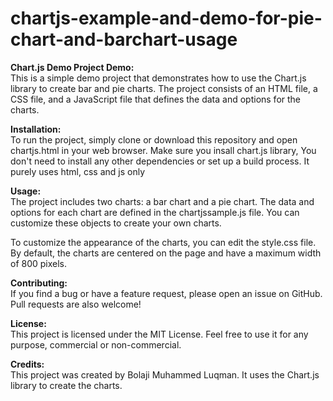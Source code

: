 # chartjs-example-and-demo-for-pie-chart-and-barchart-usage
**Chart.js Demo Project Demo:** <br>
This is a simple demo project that demonstrates how to use the Chart.js library to create bar and pie charts. The project consists of an HTML file, a CSS file, and a JavaScript file that defines the data and options for the charts.

**Installation:** <br>
To run the project, simply clone or download this repository and open chartjs.html in your web browser. Make sure you insall chart.js library, You don't need to install any other dependencies or set up a build process. It purely uses html, css and js only

**Usage:**<br>
The project includes two charts: a bar chart and a pie chart. The data and options for each chart are defined in the chartjssample.js file. You can customize these objects to create your own charts.

To customize the appearance of the charts, you can edit the style.css file. By default, the charts are centered on the page and have a maximum width of 800 pixels.

**Contributing:**<br>
If you find a bug or have a feature request, please open an issue on GitHub. Pull requests are also welcome!

**License:**<br>
This project is licensed under the MIT License. Feel free to use it for any purpose, commercial or non-commercial. 

**Credits:**<br>
This project was created by Bolaji Muhammed Luqman. It uses the Chart.js library to create the charts.
